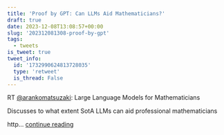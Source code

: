 ```yaml
---
title: 'Proof by GPT: Can LLMs Aid Mathematicians?'
draft: true
date: 2023-12-08T13:08:57+00:00
slug: '202312081308-proof-by-gpt'
tags:
  - tweets
is_tweet: true
tweet_info:
  id: '1732990624813728035'
  type: 'retweet'
  is_thread: False
---
```




RT [@arankomatsuzaki](https://x.com/arankomatsuzaki): Large Language Models for Mathematicians

Discusses to what extent SotA LLMs can aid professional mathematicians

http… [continue reading](https://x.com/sytelus/status/1732990624813728035)
